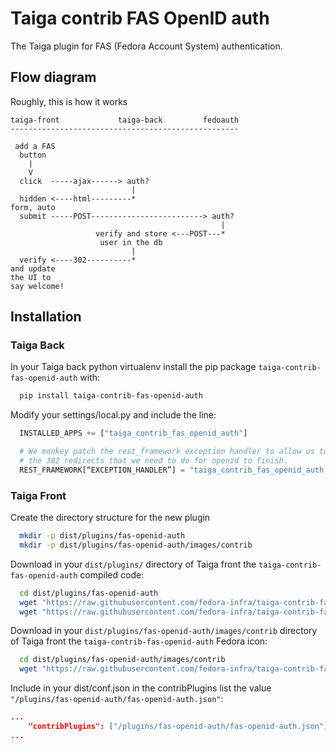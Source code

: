 Taiga contrib FAS OpenID auth
=========================

The Taiga plugin for FAS (Fedora Account System) authentication.

Flow diagram
------------

Roughly, this is how it works

```
taiga-front             taiga-back         fedoauth
---------------------------------------------------

 add a FAS
  button
    |
    V
  click  -----ajax------> auth?
                           |
  hidden <----html---------*
form, auto
  submit -----POST-------------------------> auth?
                                               |
                   verify and store <---POST---*
                    user in the db
                           |
  verify <----302----------*
and update
the UI to
say welcome!
```

Installation
------------

### Taiga Back

In your Taiga back python virtualenv install the pip package `taiga-contrib-fas-openid-auth` with:

```bash
  pip install taiga-contrib-fas-openid-auth
```

Modify your settings/local.py and include the line:

```python
  INSTALLED_APPS += ["taiga_contrib_fas_openid_auth"]

  # We monkey patch the rest_framework exception handler to allow us to do
  # the 302 redirects that we need to do for openid to finish.
  REST_FRAMEWORK[“EXCEPTION_HANDLER”] = "taiga_contrib_fas_openid_auth.services.exception_handler"
```

### Taiga Front

Create the directory structure for the new plugin

```bash
  mkdir -p dist/plugins/fas-openid-auth
  mkdir -p dist/plugins/fas-openid-auth/images/contrib
```

Download in your `dist/plugins/` directory of Taiga front the `taiga-contrib-fas-openid-auth` compiled code:

```bash
  cd dist/plugins/fas-openid-auth
  wget "https://raw.githubusercontent.com/fedora-infra/taiga-contrib-fas-openid-auth/$(pip show taiga-contrib-fas-openid-auth | awk '/^version: /{print $2}')/front/dist/fas_openid_auth.js"
  wget "https://raw.githubusercontent.com/fedora-infra/taiga-contrib-fas-openid-auth/$(pip show taiga-contrib-fas-openid-auth | awk '/^version: /{print $2}')/front/dist/fas-openid-auth.json"
```

Download in your `dist/plugins/fas-openid-auth/images/contrib` directory of Taiga front the `taiga-contrib-fas-openid-auth` Fedora icon:

```bash
  cd dist/plugins/fas-openid-auth/images/contrib
  wget "https://raw.githubusercontent.com/fedora-infra/taiga-contrib-fas-openid-auth/$(pip show taiga-contrib-fas-openid-auth | awk '/^Version: /{print $2}')/front/images/contrib/fedora-logo.png"
```

Include in your dist/conf.json in the contribPlugins list the value `"/plugins/fas-openid-auth/fas-openid-auth.json"`:

```json
...
    "contribPlugins": ["/plugins/fas-openid-auth/fas-openid-auth.json"]
...
```
